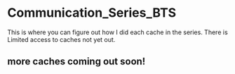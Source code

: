 # Communication_Series_BTS
This is where you can figure out how I did each cache in the series. There is Limited access to caches not yet out.



## more caches coming out soon!

